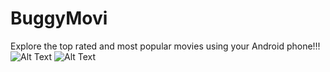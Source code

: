 # BuggyMovi
Explore the top rated and most popular movies using your Android phone!!!
![Alt Text](http://media.giphy.com/media/26BRDHiehxEDSZjQ4/giphy.gif)
![Alt Text](http://www.sheawong.com/wp-content/uploads/2013/08/keephatin.gif)
